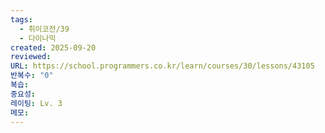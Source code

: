 ```yaml
---
tags:
  - 취이코전/39
  - 다이나믹
created: 2025-09-20
reviewed:
URL: https://school.programmers.co.kr/learn/courses/30/lessons/43105
반복수: "0"
복습:
중요성:
레이팅: Lv. 3
메모:
---
```

